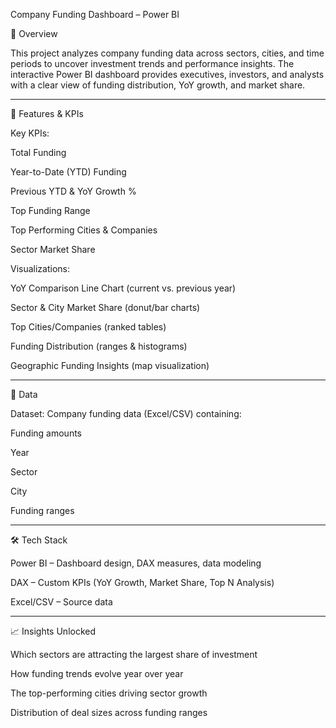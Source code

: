 Company Funding Dashboard – Power BI

📌 Overview

This project analyzes company funding data across sectors, cities, and time periods to uncover investment trends and performance insights.
The interactive Power BI dashboard provides executives, investors, and analysts with a clear view of funding distribution, YoY growth, and market share.


---

🚀 Features & KPIs

Key KPIs:

Total Funding

Year-to-Date (YTD) Funding

Previous YTD & YoY Growth %

Top Funding Range

Top Performing Cities & Companies

Sector Market Share


Visualizations:

YoY Comparison Line Chart (current vs. previous year)

Sector & City Market Share (donut/bar charts)

Top Cities/Companies (ranked tables)

Funding Distribution (ranges & histograms)

Geographic Funding Insights (map visualization)




---

📂 Data

Dataset: Company funding data (Excel/CSV) containing:

Funding amounts

Year

Sector

City

Funding ranges




---

🛠️ Tech Stack

Power BI – Dashboard design, DAX measures, data modeling

DAX – Custom KPIs (YoY Growth, Market Share, Top N Analysis)

Excel/CSV – Source data



---

📈 Insights Unlocked

Which sectors are attracting the largest share of investment

How funding trends evolve year over year

The top-performing cities driving sector growth

Distribution of deal sizes across funding ranges


